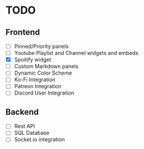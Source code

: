 # TODO

## Frontend
- [ ] Pinned/Priority panels
- [ ] Youtube Playlist and Channel widgets and embeds
- [x] Spoitify widget
- [ ] Custom Markdown panels
- [ ] Dynamic Color Scheme
- [ ] Ko-Fi Integration
- [ ] Patreon Integration
- [ ] Discord User Integration

## Backend
- [ ] Rest API
- [ ] SQL Database
- [ ] Socket.io integration